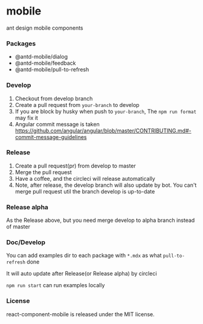 # mobile

ant design mobile components

### Packages

- @antd-mobile/dialog
- @antd-mobile/feedback
- @antd-mobile/pull-to-refresh

### Develop

1. Checkout from develop branch
2. Create a pull request from `your-branch` to develop
3. If you are block by husky when push to `your-branch`, The `npm run format` may fix it
4. Angular commit message is taken https://github.com/angular/angular/blob/master/CONTRIBUTING.md#-commit-message-guidelines

### Release

1. Create a pull request(pr) from develop to master
2. Merge the pull request
3. Have a coffee, and the circleci will release automatically
4. Note, after release, the develop branch will also update by bot. You can't merge pull request util the branch develop is up-to-date

### Release alpha

As the Release above, but you need merge develop to alpha branch instead of master

### Doc/Develop

You can add examples dir to each package with `*.mdx` as what `pull-to-refresh` done

It will auto update after Release(or Release alpha) by circleci

`npm run start` can run examples locally

### License

react-component-mobile is released under the MIT license.
